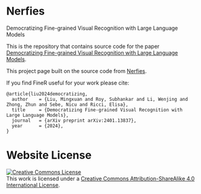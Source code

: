 # Nerfies
Democratizing Fine-grained Visual Recognition with Large Language Models

This is the repository that contains source code for the paper [Democratizing Fine-grained Visual Recognition with Large Language Models](https://projfiner.github.io/).

This project page built on the source code from [Nerfies](https://nerfies.github.io).

If you find FineR useful for your work please cite:
```
@article{liu2024democratizing,
  author    = {Liu, Mingxuan and Roy, Subhankar and Li, Wenjing and Zhong, Zhun and Sebe, Nicu and Ricci, Elisa},
  title     = {Democratizing Fine-grained Visual Recognition with Large Language Models},
  journal   = {arXiv preprint arXiv:2401.13837},
  year      = {2024},
}
```

# Website License
<a rel="license" href="http://creativecommons.org/licenses/by-sa/4.0/"><img alt="Creative Commons License" style="border-width:0" src="https://i.creativecommons.org/l/by-sa/4.0/88x31.png" /></a><br />This work is licensed under a <a rel="license" href="http://creativecommons.org/licenses/by-sa/4.0/">Creative Commons Attribution-ShareAlike 4.0 International License</a>.
